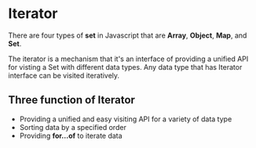 # Iterator

There are four types of **set** in Javascript that are **Array**, **Object**, **Map**, and **Set**.

The iterator is a mechanism that it's an interface of providing a unified API for visting a Set with different data types. Any data type that has Iterator interface can be visited iteratively.

## Three function of Iterator

- Providing a unified and easy visiting API for a variety of data type
- Sorting data by a specified order
- Providing **for...of** to iterate data


